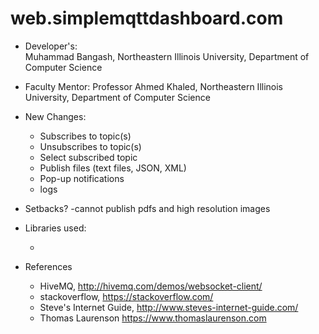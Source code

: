 # web.simplemqttdashboard.com

- Developer's:  
         Muhammad Bangash, 
         Northeastern Illinois University, 
         Department of Computer Science
	 
- Faculty Mentor: 
	 Professor Ahmed Khaled, 
	 Northeastern Illinois University, 
         Department of Computer Science

- New Changes:
     - Subscribes to topic(s)
     - Unsubscribes to topic(s)
     - Select subscribed topic
     - Publish files (text files, JSON, XML)
     - Pop-up notifications
     - logs

- Setbacks?
	 -cannot publish pdfs and high resolution images

- Libraries used: 
	- <script src="https://cdnjs.cloudflare.com/ajax/libs/paho-mqtt/1.0.1/mqttws31.min.js"</script>
	- <script src="https://cdn.jsdelivr.net/npm/sweetalert2@10"></script>

- References
	- HiveMQ, http://hivemq.com/demos/websocket-client/
	- stackoverflow, https://stackoverflow.com/
	- Steve's Internet Guide, http://www.steves-internet-guide.com/
	- Thomas Laurenson https://www.thomaslaurenson.com
